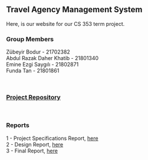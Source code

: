 ## Travel Agency Management System

Here, is our website for our CS 353 term project.

### Group Members
Zübeyir Bodur - 21702382<br />
Abdul Razak Daher Khatib - 21801340<br />
Emine Ezgi Saygılı - 21802871<br />
Funda Tan - 21801861<br />

<br />

### [Project Repository](https://github.com/Abdumbo99/TravelAgency)

<br />

### Reports
1 - Project Specifications Report, [here](/Project%20Specifications%20Document.pdf)<br />
2 - Design Report, [here](/Design%20Report.pdf)<br />
3 - Final Report, [here](/9_finalreport.pdf)
